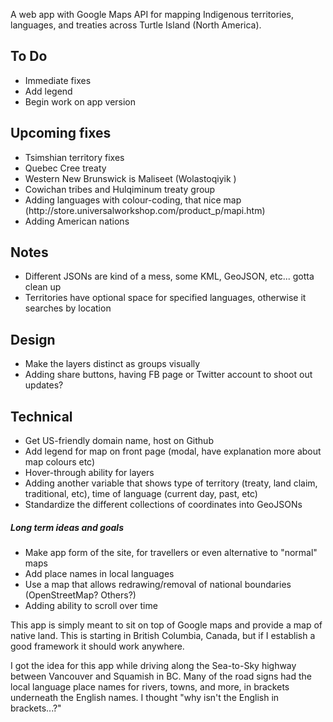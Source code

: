 A web app with Google Maps API for mapping Indigenous territories, languages, and treaties across Turtle Island (North America).

<h2>To Do</h2>
<ul>
<li>Immediate fixes</li>
<li>Add legend</li>
<li>Begin work on app version</li>
</ul>

<h2>Upcoming fixes</h2>
<ul>
<li>Tsimshian territory fixes</li>
<li>Quebec Cree treaty</li>
<li>Western New Brunswick is Maliseet (Wolastoqiyik )</li>
<li>Cowichan tribes and Hulqiminum treaty group</li>
<li>Adding languages with colour-coding, that nice map (http://store.universalworkshop.com/product_p/mapi.htm)</li>
<li>Adding American nations</li>
</ul>

<h2>Notes</h2>
<ul>
<li>Different JSONs are kind of a mess, some KML, GeoJSON, etc... gotta clean up</li>
<li>Territories have optional space for specified languages, otherwise it searches by location</li>
</ul>

<h2>Design</h2>
<ul>
<li>Make the layers distinct as groups visually</li>
<li>Adding share buttons, having FB page or Twitter account to shoot out updates?</li>
</ul>

<h2>Technical</h2>
<ul>
<li>Get US-friendly domain name, host on Github</li>
<li>Add legend for map on front page (modal, have explanation more about map colours etc)</li>
<li>Hover-through ability for layers</li>
<li>Adding another variable that shows type of territory (treaty, land claim, traditional, etc), time of language (current day, past, etc)</li>
<li>Standardize the different collections of coordinates into GeoJSONs</li>
</ul>

<h5>Long term ideas and goals</h5>
<ul>
<li>Make app form of the site, for travellers or even alternative to "normal" maps</li>
<li>Add place names in local languages</li>
<li>Use a map that allows redrawing/removal of national boundaries (OpenStreetMap? Others?) </li>
<li>Adding ability to scroll over time</li>
</ul>

<p>This app is simply meant to sit on top of Google maps and provide a map of native land. This is starting in British Columbia, Canada, but if I establish a good framework it should work anywhere.</p>
<p>I got the idea for this app while driving along the Sea-to-Sky highway between Vancouver and Squamish in BC. Many of the road signs had the local language place names for rivers, towns, and more, in brackets underneath the English names. I thought "why isn't the English in brackets...?"</p>
